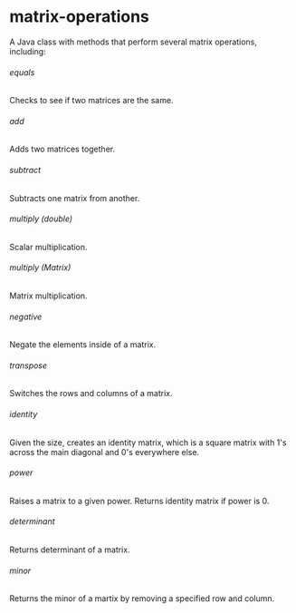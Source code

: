 # matrix-operations
A Java class with methods that perform several matrix operations, including:

###### equals
Checks to see if two matrices are the same.

###### add
Adds two matrices together.

###### subtract
Subtracts one matrix from another.

###### multiply (double)
Scalar multiplication.

###### multiply (Matrix)
Matrix multiplication.

###### negative
Negate the elements inside of a matrix.

###### transpose
Switches the rows and columns of a matrix.

###### identity
Given the size, creates an identity matrix, which is a square matrix with 1's across the main diagonal and 0's everywhere else.

###### power
Raises a matrix to a given power. Returns identity matrix if power is 0.

###### determinant
Returns determinant of a matrix.

###### minor
Returns the minor of a martix by removing a specified row and column.


